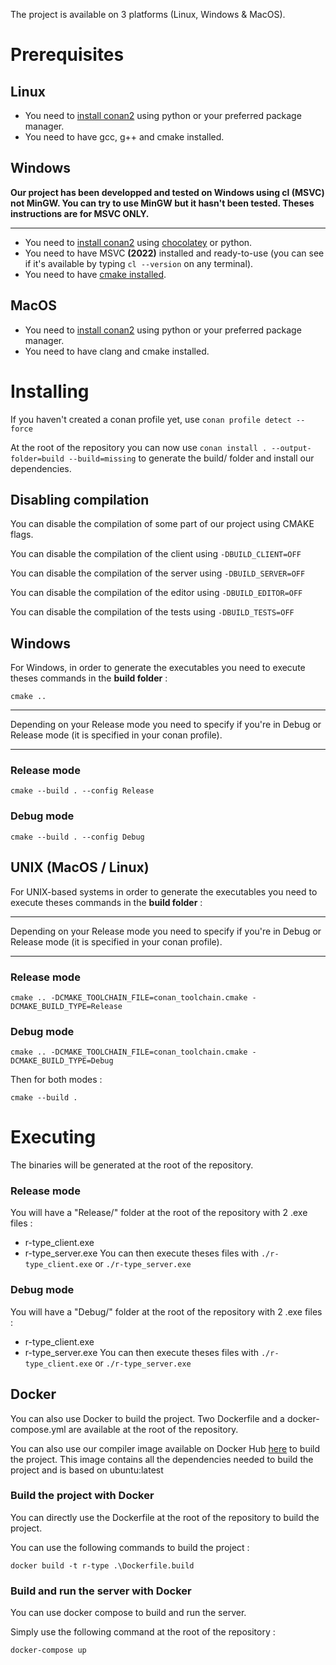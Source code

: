 The project is available on 3 platforms (Linux, Windows & MacOS).

# Prerequisites

## Linux

* You need to [install conan2](https://docs.conan.io/2/installation.html) using python or your preferred package manager.
* You need to have gcc, g++ and cmake installed.

## Windows

**Our project has been developped and tested on Windows using cl (MSVC) not MinGW. You can try to use MinGW but it hasn't been tested. Theses instructions are for MSVC ONLY.**
***

* You need to [install conan2](https://docs.conan.io/2/installation.html) using [chocolatey](https://community.chocolatey.org/packages/conan) or python.
* You need to have MSVC **(2022)** installed and ready-to-use (you can see if it's available by typing ```cl --version``` on any terminal).
* You need to have [cmake installed](https://community.chocolatey.org/packages/cmake).

## MacOS

* You need to [install conan2](https://docs.conan.io/2/installation.html) using python or your preferred package manager.
* You need to have clang and cmake installed.


# Installing

If you haven't created a conan profile yet, use ```conan profile detect --force```

At the root of the repository you can now use ```conan install . --output-folder=build --build=missing``` to generate the build/ folder and install our dependencies. 

## Disabling compilation

You can disable the compilation of some part of our project using CMAKE flags.

You can disable the compilation of the client using ```-DBUILD_CLIENT=OFF```

You can disable the compilation of the server using ```-DBUILD_SERVER=OFF```

You can disable the compilation of the editor using ```-DBUILD_EDITOR=OFF```

You can disable the compilation of the tests using ```-DBUILD_TESTS=OFF```


## Windows

For Windows, in order to generate the executables you need to execute theses commands in the **build folder** : 

`cmake ..`
***
Depending on your Release mode you need to specify if you're in Debug or Release mode (it is specified in your conan profile).
***
### Release mode
`cmake --build . --config Release`

### Debug mode
`cmake --build . --config Debug`

## UNIX (MacOS / Linux)

For UNIX-based systems in order to generate the executables you need to execute theses commands in the **build folder** :
***
Depending on your Release mode you need to specify if you're in Debug or Release mode (it is specified in your conan profile).
***
### Release mode
`cmake .. -DCMAKE_TOOLCHAIN_FILE=conan_toolchain.cmake -DCMAKE_BUILD_TYPE=Release`

### Debug mode
`cmake .. -DCMAKE_TOOLCHAIN_FILE=conan_toolchain.cmake -DCMAKE_BUILD_TYPE=Debug`

Then for both modes : 

`cmake --build .`

# Executing

The binaries will be generated at the root of the repository.

### Release mode

You will have a "Release/" folder at the root of the repository with 2 .exe files : 
* r-type_client.exe
* r-type_server.exe
You can then execute theses files with ```./r-type_client.exe``` or ```./r-type_server.exe``` 

### Debug mode

You will have a "Debug/" folder at the root of the repository with 2 .exe files : 
* r-type_client.exe
* r-type_server.exe
You can then execute theses files with ```./r-type_client.exe``` or ```./r-type_server.exe``` 

## Docker

You can also use Docker to build the project. Two Dockerfile and a docker-compose.yml are available at the root of the repository.

You can also use our compiler image available on Docker Hub [here](https://hub.docker.com/r/adamelm/r-type-compiler) to build the project.
This image contains all the dependencies needed to build the project and is based on ubuntu:latest

### Build the project with Docker

You can directly use the Dockerfile at the root of the repository to build the project.

You can use the following commands to build the project :

`docker build -t r-type .\Dockerfile.build`

### Build and run the server with Docker

You can use docker compose to build and run the server.

Simply use the following command at the root of the repository :

`docker-compose up`